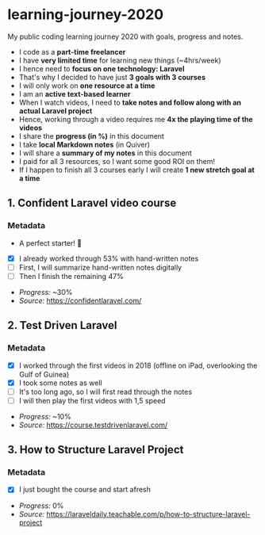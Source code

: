 # learning-journey-2020
My public coding learning journey 2020 with goals, progress and notes.

- I code as a __part-time freelancer__
- I have __very limited time__ for learning new things (~4hrs/week)
- I hence need to __focus on one technology: Laravel__
- That's why I decided to have just __3 goals with 3 courses__
- I will only work on __one resource at a time__
- I am an __active text-based learner__
- When I watch videos, I need to __take notes and follow along with an actual Laravel project__
- Hence, working through a video requires me __4x the playing time of the videos__
- I share the __progress (in %)__  in this document 
- I take __local Markdown notes__ (in Quiver)
- I will share a __summary of my notes__ in this document
- I paid for all 3 resources, so I want some good ROI on them!
- If I happen to finish all 3 courses early I will create __1 new stretch goal at a time__


## 1. Confident Laravel video course
### Metadata
- A perfect starter! 🎉
- [x] I already worked through 53% with hand-written notes
- [ ] First, I will summarize hand-written notes digitally
- [ ] Then I finish the remaining 47%
- _Progress:_ ~30%
- _Source:_ https://confidentlaravel.com/

## 2. Test Driven Laravel
### Metadata
- [x] I worked through the first videos in 2018 (offline on iPad, overlooking the Gulf of Guinea)
- [x] I took some notes as well
- [ ] It's too long ago, so I will first read through the notes
- [ ] I will then play the first videos with 1,5 speed
- _Progress:_ ~10%
- _Source:_ https://course.testdrivenlaravel.com/

## 3. How to Structure Laravel Project
### Metadata
- [x] I just bought the course and start afresh
- _Progress:_ 0%
- _Source:_ https://laraveldaily.teachable.com/p/how-to-structure-laravel-project
